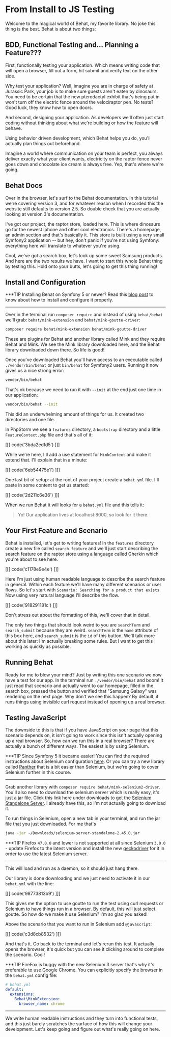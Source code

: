 # From Install to JS Testing

Welcome to the magical world of Behat, my favorite library. No joke 
this thing is the best. Behat is about two things:

## BDD, Functional Testing and... Planning a Feature???

First, functionally testing your application. Which means writing code that will
open a browser, fill out a form, hit submit and verify text on the other side.

Why test your application? Well, imagine you are in charge of safety at Jurassic
Park, your job is to make sure guests aren't eaten by dinosaurs. You need to be 
certain that the new pterodactyl exhibit that's being put in won't turn off the
electric fence around the velociraptor pen. No tests? Good luck, they know how to
open doors. 

And second, designing your application. As developers we'll often just start coding
without thinking about what we're building or how the feature will behave.

Using behavior driven development, which Behat helps you do, you'll actually plan things
out beforehand. 

Imagine a world where communication on your team is perfect, you always deliver exactly
what your client wants, electricity on the raptor fence never goes down and chocolate
ice cream is always free. Yep, that's where we're going. 

## Behat Docs

Over in the browser, let's surf to the Behat documentation. In this tutorial we're covering
version 3, and for whatever reason when I recorded this the website still defaults to version 
2.5. So double check that you are actually looking at version 3's documentation. 

I've got our project, the raptor store, loaded here. This is where dinosaurs go for the
newest iphone and other cool electronics. There's a homepage, an admin section and that's
basically it. This store is built using a very small Symfony2 application -- but hey,
don't panic if you're not using Symfony: everything here will translate to whatever
you're using.

Cool, we've got a search box, let's look up some sweet Samsung products. And here
are the two results we have. I want to start this whole Behat thing by testing this. 
Hold onto your butts, let's going to get this thing running! 

## Install and Configuration

***TIP
Installing Behat on Symfony 5 or newer? Read this [blog post](https://symfonycasts.com/blog/behat-symfony) 
to know about how to install and configure it properly.
***

Over in the terminal run `composer require` and instead of using `behat/behat` we'll grab:
`behat/mink-extension` and `behat/mink-goutte-driver`:

```bash
composer require behat/mink-extension behat/mink-goutte-driver
```

These are plugins for Behat and another library called Mink and they require Behat and
Mink. We see the Mink library downloaded here,  and the Behat library downloaded
down there. So life is good! 

Once you've downloaded Behat you'll have access to an executable called `./vendor/bin/behat`
or just `bin/behat` for Symfony2 users. Running it now gives us a nice strong error:

```bash
vendor/bin/behat
```

That's ok because we need to run it with `--init` at the end just one time in
our application:

```bash
vendor/bin/behat --init
```

This did an underwhelming amount of things for us. It created two directories and one file. 

In PhpStorm we see a `features` directory, a `bootstrap` directory and a little `FeatureContext.php`
file and that's all of it:

[[[ code('3bda2edfd5') ]]]

While we're here, I'll add a use statement for `MinkContext` and make it extend that.
I'll explain that in a minute:

[[[ code('6eb54475e1') ]]]

One last bit of setup: at the root of your project create a `behat.yml` file. I'll paste in some
content to get us started:

[[[ code('2d211c6e36') ]]]

When we run Behat it will looks for a `behat.yml` file and this tells it:

> Yo! Our application lives at localhost:8000, so look for it there.

## Your First Feature and Scenario

Behat is installed, let's get to writing features! In the `features` directory create a new file
called `search.feature` and we'll just start describing the search feature on the raptor store
using a language called Gherkin which you're about to see here. 

[[[ code('c1178e9e4e') ]]]

Here I'm just using human readable language to describe the search feature in general. Within
each feature we'll have many different scenarios or user flows. So let's start with 
`Scenario: Searching for a product that exists`. Now using very natural language I'll describe
the flow. 

[[[ code('918291181c') ]]]

Don't stress out about the formatting of this, we'll cover that in detail. 

The only two things that should look weird to you are `searchTerm` and `search_submit` because
they are weird. `searchTerm` is the `name` attribute of this box here, and `search_submit` is the
`id` of this button. We'll talk more about this later: I'm actually breaking some rules. But
I want to get this working as quickly as possible. 

## Running Behat

Ready for me to blow your mind? Just by writing this one scenario we now have a test for our app.
In the terminal run `./vendor/bin/behat` and boom! It just read that scenario and actually went
to our homepage, filled in the search box, pressed the button and verified that "Samsung Galaxy"
was rendering on the next page. Why don't we see this happen? By default, it runs things using
invisible curl request instead of opening up a real browser. 

## Testing JavaScript

The downside to this is that if you have JavaScript on your page that this scenario depends on, it
isn't going to work since this isn't actually opening up a real browser. So, how can we run
this in a real browser? There are actually a bunch of different ways. The easiest is by
using Selenium. 

***TIP
Since Symfony 5 it became easier! You can find the required instructions 
about Selenium configuration [here](https://symfonycasts.com/blog/behat-symfony#real-browser-power). 
Or you can try a new library called [Panther](https://symfonycasts.com/blog/behat-panther) 
that is a bit easier than Selenium, but we're going to cover Selenium further in this course.
***

Grab another library with `composer require behat/mink-selenium2-driver`. You'll also need to download
the selenium server which is really easy, it's just a jar file. Click this link here under downloads 
to get the [Selenium Standalone Server](http://www.seleniumhq.org/download/). I already have
this, so I'm not actually going to download it.

To run things in Selenium, open a new tab in your terminal, and run the jar file that you just downloaded.
For me that's

```bash
java -jar ~/Downloads/selenium-server-standalone-2.45.0.jar
```

***TIP
Firefox `47.0.0` and lower is not supported at all since Selenium `3.0.0` - update Firefox
to the latest version and install the new [geckodriver][geckodriver] for it in order to use
the latest Selenium server.
***

This will load and run as a daemon, so it should just hang there. 

Our library is done downloading and we just need to activate it in our `behat.yml` with the line:

[[[ code('98773813b9') ]]]

This gives me the option to use goutte to run the test using curl requests or Selenium to have things
run in a browser. By default, this will just select goutte. So how do we make it use Selenium? I'm so
glad you asked! 

Above the scenario that you want to run in Selenium add `@javascript`:

[[[ code('c3d8cb8532') ]]]

And that's it. Go back to the terminal and let's rerun this test. It actually opens the browser,
it's quick but you can see it clicking around to complete the scenario. Cool!

***TIP
FireFox is buggy with the new Selenium 3 server that's why it's preferable to use Google Chrome.
You can explicitly specify the browser in the `behat.yml` config file:

```yaml
# behat.yml
default:
  extensions:
    Behat\MinkExtension:
      browser_name: chrome
```
***

We write human readable instructions and they turn into functional tests, and this just barely
scratches the surface of how this will change your development. Let's keep going and figure out
what's really going on here.


[geckodriver]: https://github.com/mozilla/geckodriver
